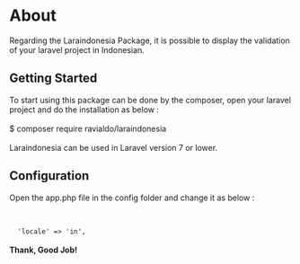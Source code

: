 # About

Regarding the Laraindonesia Package, it is possible to display the validation of your laravel project in Indonesian.
<br>

## Getting Started

To start using this package can be done by the composer, open your laravel project and do the installation as below :
<br> <br>
$ composer require ravialdo/laraindonesia
<br> <br>
Laraindonesia can be used in Laravel version 7 or lower.

## Configuration
Open the app.php file in the config folder and change it as below :
<br> <br>

<code>
  'locale' => 'in',
</code>
<br>
<b>Thank, Good Job!</b>
